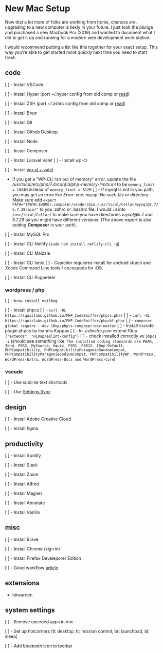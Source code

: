 # New Mac Setup

Now that a lot more of folks are working from home, chances are, upgrading to a new computer is liekly in your future. I just took the plunge and purchased a new Macbook Pro (2019) and wanted to document what I did to get it up and running for a modern web development work station.

I would recommend putting a list like this together for your exact setup. This way you're able to get started more quickly next time you need to start fresh.

## code
[ ] - Install VSCode

[ ] - Install Hyper (port ~/.hyper config from old comp or [read](https://tjay.dev/howto-my-terminal-shell-setup-hyper-js-zsh-starship/))

[ ] - Install ZSH (port ~/.zshrc config from old comp or [read](https://github.com/ohmyzsh/ohmyzsh))

[ ] - Install Brew

[ ] - Install Git

[ ] - Install Github Desktop

[ ] - Install Node

[ ] - Install Composer

[ ] - Install Laravel Valet
  [ ] - Install wp-cl

[ ] - Install [wp-cl + valet](https://github.com/aaemnnosttv/wp-cli-valet-command)
  - If you get a "WP-CLI ran out of memory" error, update the file _/usr/local/etc/php/7.4/conf.d/php-memory-limits.ini_ to be `memory_limit = 1024M` instead of `memory_limit = 512M`
  [ ] - If mysql is not in you path, you may get an error like _Error: env: mysql: No such file or directory_. Make sure add `export PATH="$PATH:$HOME/.composer/vendor/bin:/usr/local/Cellar/mysql@5.7/5.7.29/bin/"` to you .zshrc or .bashrc file. I would `cd` into `/usr/local/Cellar/` to make sure you have directories _mysql@5.7_ and _5.7.29_ as you might have different versions. (The above export is also putting **Composer** in your path).

[ ] - Install MySQL Pro

[ ] - Install CLI Netlify (`sudo npm install netlify-cli -g`)

[ ] - Install CLI Maizzle

[ ] - Install CLI Ionic
  [ ] - Capicitor requieres install for android studio and Xcode Command Line tools / cocoapods for iOS.

[ ] - Install CLI Puppeteer

### wordpress / php

[ ] - `brew install mailhog`

[ ] - install phpcs
  [ ] - `curl -OL https://squizlabs.github.io/PHP_CodeSniffer/phpcs.phar`
  [ ] - `curl -OL https://squizlabs.github.io/PHP_CodeSniffer/phpcbf.phar`
  [ ] - `composer global require --dev 10up/phpcs-composer:dev-master`
  [ ] - Install vscode plugin phpcs by Ioannis Kappas
  [ ] - In _.eslinstrc.json_ extend 10up `{"extends": "@10up/eslint-config"}`
  [ ] - check installed correctly w/ `phpcs -i` (should see something like: `The installed coding standards are PEAR, Zend, PSR2, MySource, Squiz, PSR1, PSR12, 10up-Default, PHPCompatibility, PHPCompatibilityParagonieRandomCompat, PHPCompatibilityParagonieSodiumCompat, PHPCompatibilityWP, WordPress, WordPress-Extra, WordPress-Docs and WordPress-Core`)

### vscode

[ ] - Use sublime text shortcuts

[ ] - Use [Settings Sync](https://marketplace.visualstudio.com/items?itemName=Shan.code-settings-sync)


## design

[ ] - Install Adobe Creative Cloud

[ ] - install figma

## productivity

[ ] - Install Spotify

[ ] - Install Slack

[ ] - Install Zoom

[ ] - Install Alfred

[ ] - Install Magnet

[ ] - Install Annotate

[ ] - Install Vanilla

## misc

[ ] - Install Brave

[ ] - Install Chrome (sign in)

[ ] - Install Firefox Develeporer Edition

[ ] - Good workflow [article](https://dev.to/oryanmoshe/i-spend-one-hour-a-week-optimizing-my-development-environment-l9a)

## extensions

- bitwarden

## system settings

[ ] - Remove uneeded apps in doc

[ ] - Set up hotcorners [tl: desktop, tr: mission control, br: launchpad, bl: sleep]

[ ] - Add bluetooth icon to toolbar

